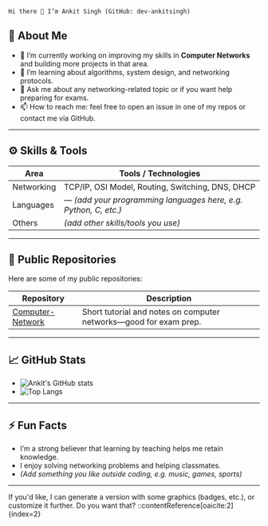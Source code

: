     Hi there 👋 I’m Ankit Singh (GitHub: dev-ankitsingh)


## 👋 About Me

- 🔭 I’m currently working on improving my skills in **Computer Networks** and building more projects in that area.  
- 🌱 I’m learning about algorithms, system design, and networking protocols.  
- 💬 Ask me about any networking-related topic or if you want help preparing for exams.  
- 📫 How to reach me: feel free to open an issue in one of my repos or contact me via GitHub.

---

## ⚙️ Skills & Tools

| Area | Tools / Technologies |
|---|---|
| Networking | TCP/IP, OSI Model, Routing, Switching, DNS, DHCP |
| Languages | — *(add your programming languages here, e.g. Python, C, etc.)* |
| Others | *(add other skills/tools you use)* |

---

## 📂 Public Repositories

Here are some of my public repositories:

| Repository | Description |
|---|---|
| [Computer-Network](https://github.com/dev-ankitsingh/Computer-Network) | Short tutorial and notes on computer networks—good for exam prep.  |

---

## 📈 GitHub Stats

<!-- You can embed your GitHub stats here using a service like GitHub Readme Stats -->

- ![Ankit's GitHub stats](https://github-readme-stats.vercel.app/api?username=dev-ankitsingh&show_icons=true)
- ![Top Langs](https://github-readme-stats.vercel.app/api/top-langs/?username=dev-ankitsingh&layout=compact)

---

## ⚡ Fun Facts

- I’m a strong believer that learning by teaching helps me retain knowledge.  
- I enjoy solving networking problems and helping classmates.  
- *(Add something you like outside coding, e.g. music, games, sports)*

---

If you'd like, I can generate a version with some graphics (badges, etc.), or customize it further. Do you want that?
::contentReference[oaicite:2]{index=2}
